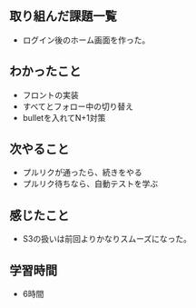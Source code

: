 ## 取り組んだ課題一覧
- ログイン後のホーム画面を作った。

## わかったこと
- フロントの実装
- すべてとフォロー中の切り替え
- bulletを入れてN+1対策

## 次やること
- プルリクが通ったら、続きをやる
- プルリク待ちなら、自動テストを学ぶ

## 感じたこと
- S3の扱いは前回よりかなりスムーズになった。

## 学習時間
- 6時間